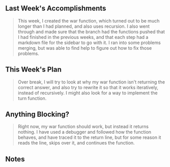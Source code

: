 ## Last Week's Accomplishments

> This week, I created the war function, which turned out to be much longer than I had planned, and also uses recursion. I also
> went through and made sure that the branch had the functions pushed that I had finished in the previous weeks, and that each
> step had a markdown file for the sidebar to go with it. I ran into some problems merging, but was able to find help to figure
> out how to fix those problems.

## This Week's Plan

> Over break, I will try to look at why my war function isn't returning the correct answer, and also try to rewrite it so that
> it works iteratively, instead of recursively. I might also look for a way to implement the turn function.

## Anything Blocking?

> Right now, my war function should work, but instead it returns nothing.  I have used a debugger and followed how the function
> behaves, and have traced it to the return line, but for some reason it reads the line, skips over it, and continues the function.

## Notes
